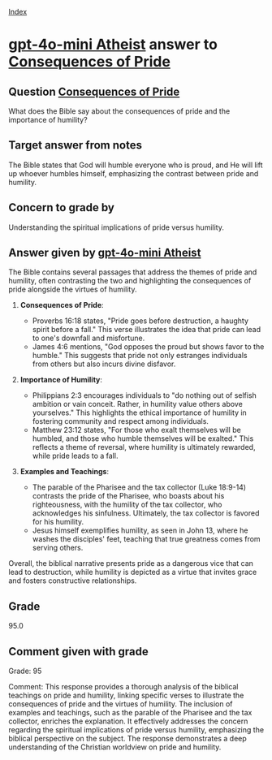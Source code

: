 
[Index](../../index.md)
# [gpt-4o-mini Atheist](../../answering_models/gpt-4o-mini_Atheist.md) answer to [Consequences of Pride](../../questions/Consequences_of_Pride.md)

## Question [Consequences of Pride](../../questions/Consequences_of_Pride.md)
What does the Bible say about the consequences of pride and the importance of humility?

## Target answer from notes
The Bible states that God will humble everyone who is proud, and He will lift up whoever humbles himself, emphasizing the contrast between pride and humility.

## Concern to grade by
Understanding the spiritual implications of pride versus humility.

## Answer given by [gpt-4o-mini Atheist](../../answering_models/gpt-4o-mini_Atheist.md)
The Bible contains several passages that address the themes of pride and humility, often contrasting the two and highlighting the consequences of pride alongside the virtues of humility.

1. **Consequences of Pride**: 
   - Proverbs 16:18 states, "Pride goes before destruction, a haughty spirit before a fall." This verse illustrates the idea that pride can lead to one's downfall and misfortune.
   - James 4:6 mentions, "God opposes the proud but shows favor to the humble." This suggests that pride not only estranges individuals from others but also incurs divine disfavor.

2. **Importance of Humility**: 
   - Philippians 2:3 encourages individuals to "do nothing out of selfish ambition or vain conceit. Rather, in humility value others above yourselves." This highlights the ethical importance of humility in fostering community and respect among individuals.
   - Matthew 23:12 states, "For those who exalt themselves will be humbled, and those who humble themselves will be exalted." This reflects a theme of reversal, where humility is ultimately rewarded, while pride leads to a fall.

3. **Examples and Teachings**: 
   - The parable of the Pharisee and the tax collector (Luke 18:9-14) contrasts the pride of the Pharisee, who boasts about his righteousness, with the humility of the tax collector, who acknowledges his sinfulness. Ultimately, the tax collector is favored for his humility.
   - Jesus himself exemplifies humility, as seen in John 13, where he washes the disciples' feet, teaching that true greatness comes from serving others.

Overall, the biblical narrative presents pride as a dangerous vice that can lead to destruction, while humility is depicted as a virtue that invites grace and fosters constructive relationships.

## Grade
95.0

## Comment given with grade
Grade: 95

Comment: This response provides a thorough analysis of the biblical teachings on pride and humility, linking specific verses to illustrate the consequences of pride and the virtues of humility. The inclusion of examples and teachings, such as the parable of the Pharisee and the tax collector, enriches the explanation. It effectively addresses the concern regarding the spiritual implications of pride versus humility, emphasizing the biblical perspective on the subject. The response demonstrates a deep understanding of the Christian worldview on pride and humility.
